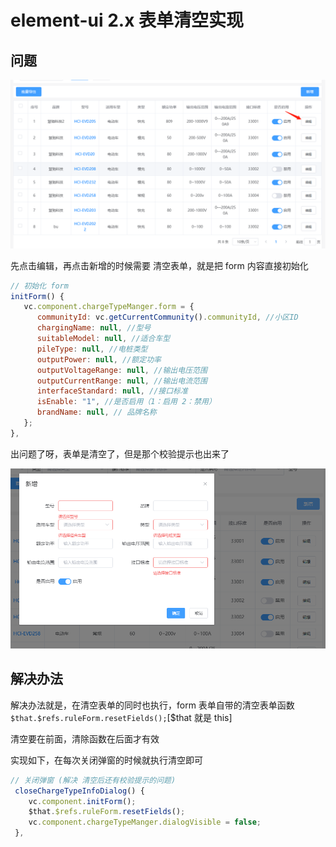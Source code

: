 # element-ui 2.x 表单清空实现

## 问题

![image-20230616142357330](./assets/image-20230616142357330.png)



先点击编辑，再点击新增的时候需要 清空表单，就是把 form 内容直接初始化

```javascript
// 初始化 form
initForm() {
   vc.component.chargeTypeManger.form = {
      communityId: vc.getCurrentCommunity().communityId, //小区ID
      chargingName: null, //型号
      suitableModel: null, //适合车型
      pileType: null, //电桩类型
      outputPower: null, //额定功率
      outputVoltageRange: null, //输出电压范围
      outputCurrentRange: null, //输出电流范围
      interfaceStandard: null, //接口标准
      isEnable: "1", //是否启用（1：启用 2：禁用）
      brandName: null, // 品牌名称
   };
},
```



出问题了呀，表单是清空了，但是那个校验提示也出来了

![image-20230616142621391](./assets/image-20230616142621391.png)	



## 解决办法

解决办法就是，在清空表单的同时也执行，form 表单自带的清空表单函数 `$that.$refs.ruleForm.resetFields();`[$that 就是 this]

清空要在前面，清除函数在后面才有效

实现如下，在每次关闭弹窗的时候就执行清空即可

```javascript
// 关闭弹窗 (解决 清空后还有校验提示的问题)
 closeChargeTypeInfoDialog() {
    vc.component.initForm();
    $that.$refs.ruleForm.resetFields();
    vc.component.chargeTypeManger.dialogVisible = false;
 },
```

